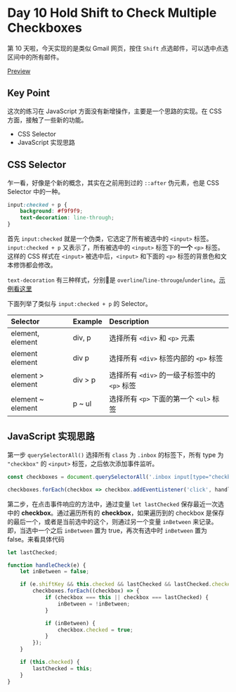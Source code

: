 # Day 10 Hold Shift to Check Multiple Checkboxes

第 10 天啦，今天实现的是类似 Gmail 网页，按住 `Shift` 点选邮件，可以选中点选区间中的所有邮件。

[Preview](http://htmlpreview.github.io/?https://github.com/shiwei93/JavaScript30/blob/master/10%20-%20Hold%20Shift%20to%20Check%20Multiple%20Checkboxes/index.html)

## Key Point

这次的练习在 JavaScript 方面没有新增操作，主要是一个思路的实现。在 CSS 方面，接触了一些新的功能。

 * CSS Selector
 * JavaScript 实现思路

## CSS Selector

乍一看，好像是个新的概念，其实在之前用到过的 `::after` 伪元素，也是 CSS Selector 中的一种。

``` css
input:checked + p {
    background: #f9f9f9;
    text-decoration: line-through;
}
```

首先 `input:checked` 就是一个伪类，它选定了所有被选中的 `<input>` 标签。`input:checked + p` 又表示了，所有被选中的 `<input>` 标签下的**一个** `<p>` 标签。这样的 CSS 样式在 `<input>` 被选中后，`<input>` 和下面的 `<p>` 标签的背景色和文本修饰都会修改。

`text-decoration` 有三种样式，分别是 `overline`/`line-througe`/`underline`。[示例看这里](https://codepen.io/shiwei93/pen/LvMrwz)

下面列举了类似与 `input:checked + p` 的 Selector。

Selector|Example|Description
:---|:---|:---
element, element|div, p|选择所有 `<div>` 和 `<p>` 元素
element element|div p|选择所有 `<div>` 标签内部的 `<p>` 标签
element > element|div > p|选择所有 `<div>` 的一级子标签中的 `<p>` 标签
element ~ element|p ~ ul|选择所有 `<p>` 下面的第一个 `<ul>` 标签

## JavaScript 实现思路

第一步 `querySelectorAll()` 选择所有 `class` 为 `.inbox` 的标签下，所有 type 为 `"checkbox"` 的 `<input>` 标签，之后依次添加事件监听。

``` javascript
const checkboxes = document.querySelectorAll('.inbox input[type="checkbox"]');

checkboxes.forEach(checkbox => checkbox.addEventListener('click', handleCheck));
```

第二步，在点击事件响应的方法中，通过变量 `let lastChecked` 保存最近一次选中的 **checkbox**。通过遍历所有的 **checkbox**，如果遍历到的 checkbox 是保存的最后一个，或者是当前选中的这个，则通过另一个变量 `inBetween` 来记录。即，当选中一个之后 `inBetween` 置为 true，再次有选中时 `inBetween` 置为 false。来看具体代码

``` javascript
let lastChecked;

function handleCheck(e) {
    let inBetween = false;

    if (e.shiftKey && this.checked && lastChecked && lastChecked.checked) {
        checkboxes.forEach((checkbox) => {
            if (checkbox === this || checkbox === lastChecked) {
                inBetween = !inBetween;
            }

            if (inBetween) {
                checkbox.checked = true;
            }
        });
    }

    if (this.checked) {
        lastChecked = this;
    }
}
```
